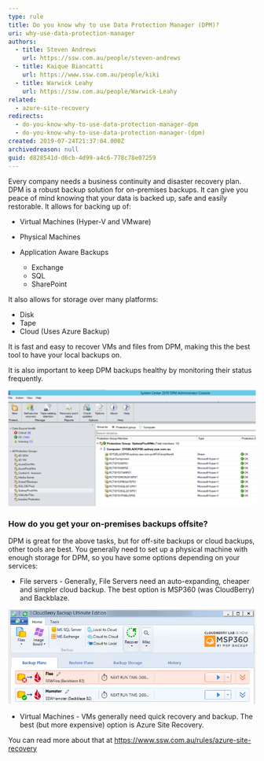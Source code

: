 ```yaml
---
type: rule
title: Do you know why to use Data Protection Manager (DPM)?
uri: why-use-data-protection-manager
authors:
  - title: Steven Andrews
    url: https://ssw.com.au/people/steven-andrews
  - title: Kaique Biancatti
    url: https://www.ssw.com.au/people/kiki
  - title: Warwick Leahy
    url: https://ssw.com.au/people/Warwick-Leahy
related:
  - azure-site-recovery
redirects:
  - do-you-know-why-to-use-data-protection-manager-dpm
  - do-you-know-why-to-use-data-protection-manager-(dpm)
created: 2019-07-24T21:37:04.000Z
archivedreason: null
guid: d828541d-d6cb-4d99-a4c6-778c78e07259
---
```

Every company needs a business continuity and disaster recovery plan. DPM is a robust backup solution for on-premises backups. It can give you peace of mind knowing that your data is backed up, safe and easily restorable. It allows for backing up of:

<!--endintro-->

* Virtual Machines (Hyper-V and VMware)
* Physical Machines
* Application Aware Backups

  * Exchange
  * SQL
  * SharePoint

It also allows for storage over many platforms:

* Disk
* Tape
* Cloud (Uses Azure Backup)

It is fast and easy to recover VMs and files from DPM, making this the best tool to have your local backups on. 

It is also important to keep DPM backups healthy by monitoring their status frequently.

![Figure: Good Example - DPM - Healthy backups show green ticks](ppaspsappic.png)

### How do you get your on-premises backups offsite?

DPM is great for the above tasks, but for off-site backups or cloud backups, other tools are best. You generally need to set up a physical machine with enough storage for DPM, so you have some options depending on your services:


* File servers - Generally, File Servers need an auto-expanding, cheaper and simpler cloud backup. The best option is MSP360 (was CloudBerry) and Backblaze.

![Figure: Good Example - MSP360 (was CloudBerry) has 2 file servers being backed up to the cloud (using BackBlaze, the simplest cloud backup)](cloudberry.jpg)

* Virtual Machines - VMs generally need quick recovery and backup. The best (but more expensive) option is Azure Site Recovery. 

You can read more about that at https://www.ssw.com.au/rules/azure-site-recovery